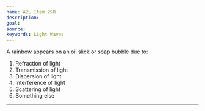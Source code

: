 ```yaml
---
name: A2L Item 298
description: 
goal: 
source: 
keywords: Light Waves
---
```


A rainbow appears on an oil slick or soap bubble due to:

1. Refraction of light
2. Transmission of light
3. Dispersion of light
4. Interference of light
5. Scattering of light
6. Something else

<hr/>


